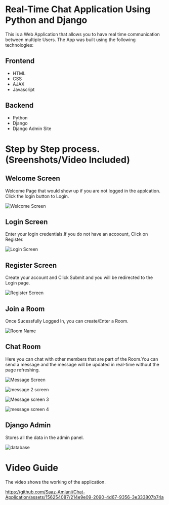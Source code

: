 
# Real-Time Chat Application Using Python and Django

This is a Web Application that allows you to have real time communication between multiple Users. The App was built using the following technologies: 

## Frontend

- HTML
- CSS
- AJAX
- Javascript

## Backend

- Python
- Django
- Django Admin Site

# Step by Step process. (Sreenshots/Video Included)

## Welcome Screen
Welcome Page that would show up if you are not logged in the applcation. Click the login button to Login.

![Welcome Screen](https://github.com/Saaz-Amlani/Chat-Application/assets/156254087/4127a909-20c9-46bc-8463-a2f80044ab79)


## Login Screen  
Enter your login credentials.If you do not have an accoount, Click on Register.

![Login Screen](https://github.com/Saaz-Amlani/Chat-Application/assets/156254087/d49ec8a7-b8c2-4a4b-9963-52e7c8c2a5dd)

## Register Screen
Create your account and Click Submit and you will be redirected to the Login page.

![Register Screen](https://github.com/Saaz-Amlani/Chat-Application/assets/156254087/01ab7865-a338-4169-9f7a-7ccc0dc66061)

## Join a Room
Once Sucessfully Logged In, you can create/Enter a Room.

![Room Name](https://github.com/Saaz-Amlani/Chat-Application/assets/156254087/2b1f8803-c087-4d90-bc45-086938ba8d11)


## Chat Room
Here you can chat with other members that are part of the Room.You can send a message and the message will be updated in real-time without the page refreshing.

![Message Screen](https://github.com/Saaz-Amlani/Chat-Application/assets/156254087/257530ce-e252-4dd0-8409-092a980e44de)

![message 2 screen](https://github.com/Saaz-Amlani/Chat-Application/assets/156254087/a34993be-b245-423e-873d-59d8ece60b37)

![Message screen 3](https://github.com/Saaz-Amlani/Chat-Application/assets/156254087/718aff1b-3578-4060-9448-0425090a8db7)

![message screen 4](https://github.com/Saaz-Amlani/Chat-Application/assets/156254087/0a9cd846-eb49-4174-83d6-32af1fce5443)

## Django Admin
Stores all the data in the admin panel. 

![database](https://github.com/Saaz-Amlani/Chat-Application/assets/156254087/a1333536-c902-44c1-96f8-9926d24d8f54)

# Video Guide
The video shows the working of the application. 

https://github.com/Saaz-Amlani/Chat-Application/assets/156254087/214e9e09-2090-4d67-9356-3e333807b74a




